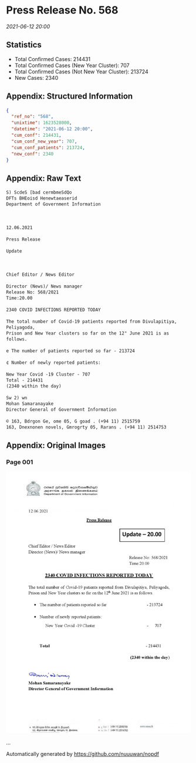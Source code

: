 
# Press Release No. 568
*2021-06-12 20:00*
## Statistics
* Total Confirmed Cases: 214431
* Total Confirmed Cases (New Year Cluster): 707
* Total Confirmed Cases (Not New Year Cluster): 213724
* New Cases: 2340




## Appendix: Structured Information
```json
{
  "ref_no": "568",
  "unixtime": 1623528000,
  "datetime": "2021-06-12 20:00",
  "cum_conf": 214431,
  "cum_conf_new_year": 707,
  "cum_conf_patients": 213724,
  "new_conf": 2340
}
```

## Appendix: Raw Text
```text
S) ScdeS [bad cermbmeSdQo
DFTs BHEoisd Henewtaeaserid
Department of Government Information

 

12.06.2021

Press Release

Update

 

Chief Editor / News Editor

Director (News)/ News manager
Release No: 568/2021
Time:20.00

2340 COVID INFECTIONS REPORTED TODAY

The total number of Covid-19 patients reported from Divulapitiya, Peliyagoda,
Prison and New Year clusters so far on the 12" June 2021 is as follows.

e The number of patients reported so far - 213724

¢ Number of newly reported patients:

New Year Covid -19 Cluster - 707
Total - 214431
(2340 within the day)

Sw 2) wn
Mohan Samaranayake
Director General of Government Information

© 163, Bdrgon Ge, ome 05, G goad . (+94 11) 2515759
163, Dnexnonen novels, Gmrogrty 05, Rarans . (+94 11) 2514753

```

## Appendix: Original Images

### Page 001

![page_no](https://raw.githubusercontent.com/nuuuwan/nopdf_data/main/nopdf.dgigovlk.ref568.page001.jpeg)
        

...

Automatically generated by https://github.com/nuuuwan/nopdf

    
    